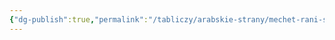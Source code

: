 ```yaml
---
{"dg-publish":true,"permalink":"/tabliczy/arabskie-strany/mechet-rani-sipri/","dgPassFrontmatter":true}
---
```



